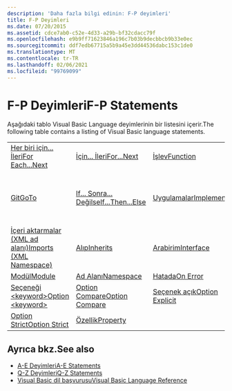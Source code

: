 ```yaml
---
description: 'Daha fazla bilgi edinin: F-P deyimleri'
title: F-P Deyimleri
ms.date: 07/20/2015
ms.assetid: cdce7ab0-c52e-4d33-a29b-bf32cdacc79f
ms.openlocfilehash: e9b9ff71623846a196c7b03b9decbbcb9b33e0ec
ms.sourcegitcommit: ddf7edb67715a5b9a45e3dd44536dabc153c1de0
ms.translationtype: MT
ms.contentlocale: tr-TR
ms.lasthandoff: 02/06/2021
ms.locfileid: "99769099"
---
```

# <a name="f-p-statements"></a><span data-ttu-id="512e0-103">F-P Deyimleri</span><span class="sxs-lookup"><span data-stu-id="512e0-103">F-P Statements</span></span>

<span data-ttu-id="512e0-104">Aşağıdaki tablo Visual Basic Language deyimlerinin bir listesini içerir.</span><span class="sxs-lookup"><span data-stu-id="512e0-104">The following table contains a listing of Visual Basic language statements.</span></span>  
  
|||||  
|---|---|---|---|  
|[<span data-ttu-id="512e0-105">Her biri için... İleri</span><span class="sxs-lookup"><span data-stu-id="512e0-105">For Each...Next</span></span>](for-each-next-statement.md)|[<span data-ttu-id="512e0-106">İçin... İleri</span><span class="sxs-lookup"><span data-stu-id="512e0-106">For...Next</span></span>](for-next-statement.md)|[<span data-ttu-id="512e0-107">İşlev</span><span class="sxs-lookup"><span data-stu-id="512e0-107">Function</span></span>](function-statement.md)|[<span data-ttu-id="512e0-108">Al</span><span class="sxs-lookup"><span data-stu-id="512e0-108">Get</span></span>](get-statement.md)|  
|[<span data-ttu-id="512e0-109">Git</span><span class="sxs-lookup"><span data-stu-id="512e0-109">GoTo</span></span>](goto-statement.md)|[<span data-ttu-id="512e0-110">If... Sonra... Değilse</span><span class="sxs-lookup"><span data-stu-id="512e0-110">If...Then...Else</span></span>](if-then-else-statement.md)|[<span data-ttu-id="512e0-111">Uygulamalar</span><span class="sxs-lookup"><span data-stu-id="512e0-111">Implements</span></span>](implements-statement.md)|[<span data-ttu-id="512e0-112">İçeri aktarmalar (.NET ad alanı ve türü)</span><span class="sxs-lookup"><span data-stu-id="512e0-112">Imports (.NET Namespace and Type)</span></span>](imports-statement-net-namespace-and-type.md)|  
|[<span data-ttu-id="512e0-113">İçeri aktarmalar (XML ad alanı)</span><span class="sxs-lookup"><span data-stu-id="512e0-113">Imports (XML Namespace)</span></span>](imports-statement-xml-namespace.md)|[<span data-ttu-id="512e0-114">Alıp</span><span class="sxs-lookup"><span data-stu-id="512e0-114">Inherits</span></span>](inherits-statement.md)|[<span data-ttu-id="512e0-115">Arabirim</span><span class="sxs-lookup"><span data-stu-id="512e0-115">Interface</span></span>](interface-statement.md)|[<span data-ttu-id="512e0-116">Orta</span><span class="sxs-lookup"><span data-stu-id="512e0-116">Mid</span></span>](mid-statement.md)|  
|[<span data-ttu-id="512e0-117">Modül</span><span class="sxs-lookup"><span data-stu-id="512e0-117">Module</span></span>](module-statement.md)|[<span data-ttu-id="512e0-118">Ad Alanı</span><span class="sxs-lookup"><span data-stu-id="512e0-118">Namespace</span></span>](namespace-statement.md)|[<span data-ttu-id="512e0-119">Hatada</span><span class="sxs-lookup"><span data-stu-id="512e0-119">On Error</span></span>](on-error-statement.md)|[<span data-ttu-id="512e0-120">Operatör</span><span class="sxs-lookup"><span data-stu-id="512e0-120">Operator</span></span>](operator-statement.md)|  
|[<span data-ttu-id="512e0-121">Seçeneği \<keyword></span><span class="sxs-lookup"><span data-stu-id="512e0-121">Option \<keyword></span></span>](option-keyword-statement.md)|[<span data-ttu-id="512e0-122">Option Compare</span><span class="sxs-lookup"><span data-stu-id="512e0-122">Option Compare</span></span>](option-compare-statement.md)|[<span data-ttu-id="512e0-123">Seçenek açık</span><span class="sxs-lookup"><span data-stu-id="512e0-123">Option Explicit</span></span>](option-explicit-statement.md)|[<span data-ttu-id="512e0-124">Seçenek çıkarımı</span><span class="sxs-lookup"><span data-stu-id="512e0-124">Option Infer</span></span>](option-infer-statement.md)|  
|[<span data-ttu-id="512e0-125">Option Strict</span><span class="sxs-lookup"><span data-stu-id="512e0-125">Option Strict</span></span>](option-strict-statement.md)|[<span data-ttu-id="512e0-126">Özellik</span><span class="sxs-lookup"><span data-stu-id="512e0-126">Property</span></span>](property-statement.md)|||  
  
## <a name="see-also"></a><span data-ttu-id="512e0-127">Ayrıca bkz.</span><span class="sxs-lookup"><span data-stu-id="512e0-127">See also</span></span>

- [<span data-ttu-id="512e0-128">A-E Deyimleri</span><span class="sxs-lookup"><span data-stu-id="512e0-128">A-E Statements</span></span>](a-e-statements.md)
- [<span data-ttu-id="512e0-129">Q-Z Deyimleri</span><span class="sxs-lookup"><span data-stu-id="512e0-129">Q-Z Statements</span></span>](q-z-statements.md)
- [<span data-ttu-id="512e0-130">Visual Basic dil başvurusu</span><span class="sxs-lookup"><span data-stu-id="512e0-130">Visual Basic Language Reference</span></span>](../index.md)
